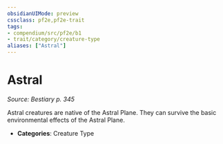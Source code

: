 ```yaml
---
obsidianUIMode: preview
cssclass: pf2e,pf2e-trait
tags:
- compendium/src/pf2e/b1
- trait/category/creature-type
aliases: ["Astral"]
---
```

# Astral  
*Source: Bestiary p. 345*  

Astral creatures are native of the Astral Plane. They can survive the basic environmental effects of the Astral Plane.

- **Categories**: Creature Type